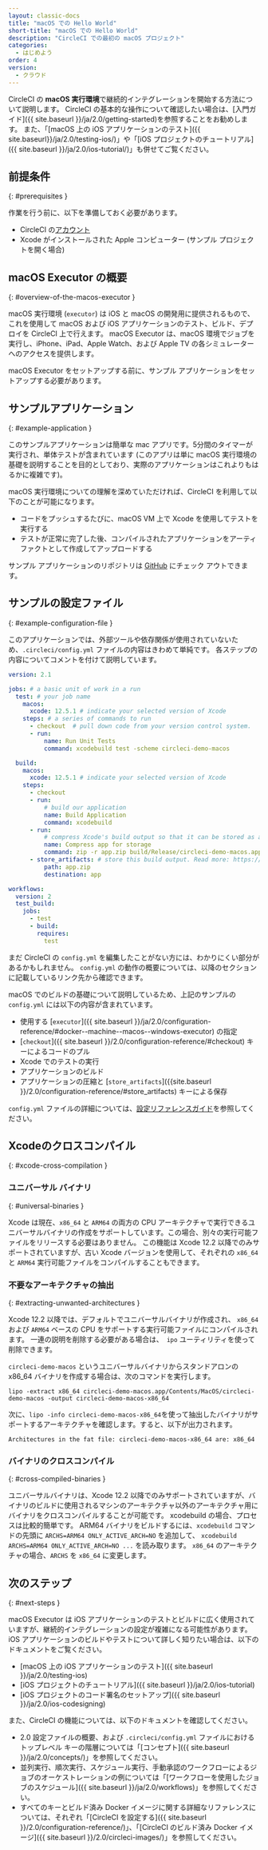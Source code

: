 ```yaml
---
layout: classic-docs
title: "macOS での Hello World"
short-title: "macOS での Hello World"
description: "CircleCI での最初の macOS プロジェクト"
categories:
  - はじめよう
order: 4
version:
  - クラウド
---
```


CircleCI の **macOS 実行環境**で継続的インテグレーションを開始する方法について説明します。 CircleCI の基本的な操作について確認したい場合は、[入門ガイド]({{ site.baseurl }}/ja/2.0/getting-started)を参照することをお勧めします。 また、「[macOS 上の iOS アプリケーションのテスト]({{ site.baseurl}}/ja/2.0/testing-ios/)」や「[iOS プロジェクトのチュートリアル]({{ site.baseurl }}/ja/2.0/ios-tutorial/)」も併せてご覧ください。

## 前提条件
{: #prerequisites }

作業を行う前に、以下を準備しておく必要があります。

- CircleCI の[アカウント](https://circleci.com/ja/signup/)
- Xcode がインストールされた Apple コンピューター (サンプル プロジェクトを開く場合)

## macOS Executor の概要
{: #overview-of-the-macos-executor }

macOS 実行環境 (`executor`) は iOS と macOS の開発用に提供されるもので、これを使用して macOS および iOS アプリケーションのテスト、ビルド、デプロイを CircleCI 上で行えます。 macOS Executor は、macOS 環境でジョブを実行し、iPhone、iPad、Apple Watch、および Apple TV の各シミュレーターへのアクセスを提供します。

macOS Executor をセットアップする前に、サンプル アプリケーションをセットアップする必要があります。

## サンプルアプリケーション
{: #example-application }

このサンプルアプリケーションは簡単な mac アプリです。5分間のタイマーが実行され、単体テストが含まれています (このアプリは単に macOS 実行環境の基礎を説明することを目的としており、実際のアプリケーションはこれよりもはるかに複雑です)。

macOS 実行環境についての理解を深めていただければ、CircleCI を利用して以下のことが可能になります。

- コードをプッシュするたびに、macOS VM 上で Xcode を使用してテストを実行する
- テストが正常に完了した後、コンパイルされたアプリケーションをアーティファクトとして作成してアップロードする

サンプル アプリケーションのリポジトリは [GitHub](https://github.com/CircleCI-Public/circleci-demo-macos) にチェック アウトできます。

## サンプルの設定ファイル
{: #example-configuration-file }

このアプリケーションでは、外部ツールや依存関係が使用されていないため、`.circleci/config.yml` ファイルの内容はきわめて単純です。 各ステップの内容についてコメントを付けて説明しています。

```yaml
version: 2.1

jobs: # a basic unit of work in a run
  test: # your job name
    macos:
      xcode: 12.5.1 # indicate your selected version of Xcode
    steps: # a series of commands to run
      - checkout  # pull down code from your version control system.
      - run:
          name: Run Unit Tests
          command: xcodebuild test -scheme circleci-demo-macos

  build:
    macos:
      xcode: 12.5.1 # indicate your selected version of Xcode
    steps:
      - checkout
      - run:
          # build our application
          name: Build Application
          command: xcodebuild
      - run:
          # compress Xcode's build output so that it can be stored as an artifact
          name: Compress app for storage
          command: zip -r app.zip build/Release/circleci-demo-macos.app
      - store_artifacts: # store this build output. Read more: https://circleci.com/docs/2.0/artifacts/
          path: app.zip
          destination: app

workflows:
  version: 2
  test_build:
    jobs:
      - test
      - build:
        requires:
          test
```

まだ CircleCI の `config.yml` を編集したことがない方には、わかりにくい部分があるかもしれません。 `config.yml` の動作の概要については、以降のセクションに記載しているリンク先から確認できます。

macOS でのビルドの基礎について説明しているため、上記のサンプルの `config.yml` には以下の内容が含まれています。

- 使用する [`executor`]({{ site.baseurl }}/ja/2.0/configuration-reference/#docker--machine--macos--windows-executor) の指定
- [`checkout`]({{ site.baseurl }}/2.0/configuration-reference/#checkout) キーによるコードのプル
- Xcode でのテストの実行
- アプリケーションのビルド
- アプリケーションの圧縮と [`store_artifacts`]({{site.baseurl }}/2.0/configuration-reference/#store_artifacts) キーによる保存

`config.yml` ファイルの詳細については、[設定リファレンスガイド]({{site.baseurl}}/ja/2.0/configuration-reference/)を参照してください。

## Xcodeのクロスコンパイル
{: #xcode-cross-compilation }

### ユニバーサル バイナリ
{: #universal-binaries }

Xcode は現在、`x86_64` と `ARM64` の両方の CPU アーキテクチャで実行できるユニバーサルバイナリの作成をサポートしています。この場合、別々の実行可能ファイルをリリースする必要はありません。 この機能は Xcode 12.2 以降でのみサポートされていますが、古い Xcode バージョンを使用して、それぞれの `x86_64` と `ARM64` 実行可能ファイルをコンパイルすることもできます。

### 不要なアーキテクチャの抽出
{: #extracting-unwanted-architectures }

Xcode 12.2 以降では、デフォルトでユニバーサルバイナリが作成され、 `x86_64 `および `ARM64` ベースの CPU をサポートする実行可能ファイルにコンパイルされます。 一連の説明を削除する必要がある場合は、` ipo` ユーティリティを使って削除できます。

`circleci-demo-macos` というユニバーサルバイナリからスタンドアロンの x86_64 バイナリを作成する場合は、次のコマンドを実行します。

```shell
lipo -extract x86_64 circleci-demo-macos.app/Contents/MacOS/circleci-demo-macos -output circleci-demo-macos-x86_64
```

次に、`lipo -info circleci-demo-macos-x86_64`を使って抽出したバイナリがサポートするアーキテクチャを確認します。すると、以下が出力されます。

```
Architectures in the fat file: circleci-demo-macos-x86_64 are: x86_64
```


### バイナリのクロスコンパイル
{: #cross-compiled-binaries }

ユニバーサルバイナリは、Xcode 12.2 以降でのみサポートされていますが、バイナリのビルドに使用されるマシンのアーキテクチャ以外のアーキテクチャ用にバイナリをクロスコンパイルすることが可能です。 xcodebuild の場合、プロセスは比較的簡単です。 ARM64 バイナリをビルドするには、`xcodebuild` コマンドの先頭に `ARCHS=ARM64 ONLY_ACTIVE_ARCH=NO` を追加して、 `xcodebuild ARCHS=ARM64
ONLY_ACTIVE_ARCH=NO ...` を読み取ります。  `x86_64` のアーキテクチャの場合、`ARCHS` を `x86_64`  に変更します。

## 次のステップ
{: #next-steps }

macOS Executor は iOS アプリケーションのテストとビルドに広く使用されていますが、継続的インテグレーションの設定が複雑になる可能性があります。 iOS アプリケーションのビルドやテストについて詳しく知りたい場合は、以下のドキュメントをご覧ください。

- [macOS 上の iOS アプリケーションのテスト]({{ site.baseurl }}/ja/2.0/testing-ios)
- [iOS プロジェクトのチュートリアル]({{ site.baseurl }}/ja/2.0/ios-tutorial)
- [iOS プロジェクトのコード署名のセットアップ]({{ site.baseurl }}/ja/2.0/ios-codesigning)

また、CircleCI の機能については、以下のドキュメントを確認してください。

- 2.0 設定ファイルの概要、および `.circleci/config.yml` ファイルにおけるトップレベル キーの階層については「[コンセプト]({{ site.baseurl }}/ja/2.0/concepts/)」を参照してください。
- 並列実行、順次実行、スケジュール実行、手動承認のワークフローによるジョブのオーケストレーションの例については「[ワークフローを使用したジョブのスケジュール]({{ site.baseurl }}/ja/2.0/workflows)」を参照してください。
- すべてのキーとビルド済み Docker イメージに関する詳細なリファレンスについては、それぞれ「[CircleCI を設定する]({{ site.baseurl }}/2.0/configuration-reference/)」、「[CircleCI のビルド済み Docker イメージ]({{ site.baseurl }}/2.0/circleci-images/)」を参照してください。
